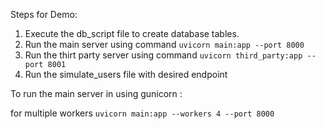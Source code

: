Steps for Demo:
1. Execute the db_script file to create database tables.
2. Run the main server using command `uvicorn main:app --port 8000`
3. Run the thirt party server using command `uvicorn third_party:app --port 8001`
4. Run the simulate_users file with desired endpoint 


To run the main server in using gunicorn : 

for multiple workers
`uvicorn main:app --workers 4 --port 8000`